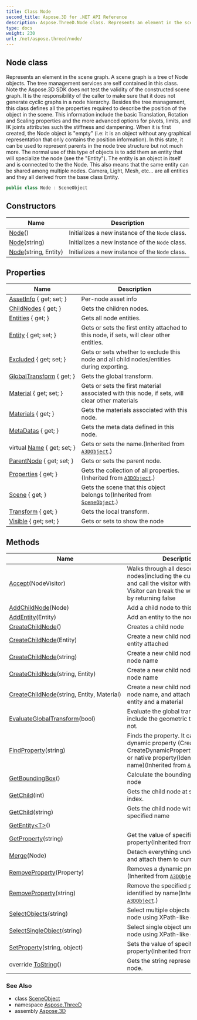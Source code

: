 ```yaml
---
title: Class Node
second_title: Aspose.3D for .NET API Reference
description: Aspose.ThreeD.Node class. Represents an element in the scene graph. A scene graph is a tree of Node objects. The tree management services are self contained in this class. Note the Aspose.3D SDK does not test the validity of the constructed scene graph. It is the responsibility of the caller to make sure that it does not generate cyclic graphs in a node hierarchy. Besides the tree management this class defines all the properties required to describe the position of the object in the scene. This information include the basic Translation Rotation and Scaling properties and the more advanced options for pivots limits and IK joints attributes such the stiffness and dampening. When it is first created the Node object is empty i.e it is an object without any graphical representation that only contains the position information. In this state it can be used to represent parents in the node tree structure but not much more. The normal use of this type of objects is to add them an entity that will specialize the node see the Entity. The entity is an object in itself and is connected to the the Node. This also means that the same entity can be shared among multiple nodes. Camera Light Mesh etc... are all entities and they all derived from the base class Entity
type: docs
weight: 230
url: /net/aspose.threed/node/
---
```

## Node class

Represents an element in the scene graph. A scene graph is a tree of Node objects. The tree management services are self contained in this class. Note the Aspose.3D SDK does not test the validity of the constructed scene graph. It is the responsibility of the caller to make sure that it does not generate cyclic graphs in a node hierarchy. Besides the tree management, this class defines all the properties required to describe the position of the object in the scene. This information include the basic Translation, Rotation and Scaling properties and the more advanced options for pivots, limits, and IK joints attributes such the stiffness and dampening. When it is first created, the Node object is "empty" (i.e: it is an object without any graphical representation that only contains the position information). In this state, it can be used to represent parents in the node tree structure but not much more. The normal use of this type of objects is to add them an entity that will specialize the node (see the "Entity"). The entity is an object in itself and is connected to the the Node. This also means that the same entity can be shared among multiple nodes. Camera, Light, Mesh, etc... are all entities and they all derived from the base class Entity.

```csharp
public class Node : SceneObject
```

## Constructors

| Name | Description |
| --- | --- |
| [Node](node/#constructor)() | Initializes a new instance of the `Node` class. |
| [Node](node/#constructor_1)(string) | Initializes a new instance of the `Node` class. |
| [Node](node/#constructor_2)(string, Entity) | Initializes a new instance of the `Node` class. |

## Properties

| Name | Description |
| --- | --- |
| [AssetInfo](../../aspose.threed/node/assetinfo/) { get; set; } | Per-node asset info |
| [ChildNodes](../../aspose.threed/node/childnodes/) { get; } | Gets the children nodes. |
| [Entities](../../aspose.threed/node/entities/) { get; } | Gets all node entities. |
| [Entity](../../aspose.threed/node/entity/) { get; set; } | Gets or sets the first entity attached to this node, if sets, will clear other entities. |
| [Excluded](../../aspose.threed/node/excluded/) { get; set; } | Gets or sets whether to exclude this node and all child nodes/entities during exporting. |
| [GlobalTransform](../../aspose.threed/node/globaltransform/) { get; } | Gets the global transform. |
| [Material](../../aspose.threed/node/material/) { get; set; } | Gets or sets the first material associated with this node, if sets, will clear other materials |
| [Materials](../../aspose.threed/node/materials/) { get; } | Gets the materials associated with this node. |
| [MetaDatas](../../aspose.threed/node/metadatas/) { get; } | Gets the meta data defined in this node. |
| virtual [Name](../../aspose.threed/a3dobject/name/) { get; set; } | Gets or sets the name.(Inherited from [`A3DObject`](../a3dobject/).) |
| [ParentNode](../../aspose.threed/node/parentnode/) { get; set; } | Gets or sets the parent node. |
| [Properties](../../aspose.threed/a3dobject/properties/) { get; } | Gets the collection of all properties.(Inherited from [`A3DObject`](../a3dobject/).) |
| [Scene](../../aspose.threed/sceneobject/scene/) { get; } | Gets the scene that this object belongs to(Inherited from [`SceneObject`](../sceneobject/).) |
| [Transform](../../aspose.threed/node/transform/) { get; } | Gets the local transform. |
| [Visible](../../aspose.threed/node/visible/) { get; set; } | Gets or sets to show the node |

## Methods

| Name | Description |
| --- | --- |
| [Accept](../../aspose.threed/node/accept/)(NodeVisitor) | Walks through all descendant nodes(including the current node) and call the visitor with the node. Visitor can break the walk-through by returning false |
| [AddChildNode](../../aspose.threed/node/addchildnode/)(Node) | Add a child node to this node |
| [AddEntity](../../aspose.threed/node/addentity/)(Entity) | Add an entity to the node. |
| [CreateChildNode](../../aspose.threed/node/createchildnode/#createchildnode)() | Creates a child node |
| [CreateChildNode](../../aspose.threed/node/createchildnode/#createchildnode_1)(Entity) | Create a new child node with given entity attached |
| [CreateChildNode](../../aspose.threed/node/createchildnode/#createchildnode_2)(string) | Create a new child node with given node name |
| [CreateChildNode](../../aspose.threed/node/createchildnode/#createchildnode_3)(string, Entity) | Create a new child node with given node name |
| [CreateChildNode](../../aspose.threed/node/createchildnode/#createchildnode_4)(string, Entity, Material) | Create a new child node with given node name, and attach specified entity and a material |
| [EvaluateGlobalTransform](../../aspose.threed/node/evaluateglobaltransform/)(bool) | Evaluate the global transform, include the geometric transform or not. |
| [FindProperty](../../aspose.threed/a3dobject/findproperty/)(string) | Finds the property. It can be a dynamic property (Created by CreateDynamicProperty/SetProperty) or native property(Identified by its name)(Inherited from [`A3DObject`](../a3dobject/).) |
| [GetBoundingBox](../../aspose.threed/node/getboundingbox/)() | Calculate the bounding box of the node |
| [GetChild](../../aspose.threed/node/getchild/#getchild)(int) | Gets the child node at specified index. |
| [GetChild](../../aspose.threed/node/getchild/#getchild_1)(string) | Gets the child node with the specified name |
| [GetEntity&lt;T&gt;](../../aspose.threed/node/getentity/)() |  |
| [GetProperty](../../aspose.threed/a3dobject/getproperty/)(string) | Get the value of specified property(Inherited from [`A3DObject`](../a3dobject/).) |
| [Merge](../../aspose.threed/node/merge/)(Node) | Detach everything under the node and attach them to current node. |
| [RemoveProperty](../../aspose.threed/a3dobject/removeproperty/)(Property) | Removes a dynamic property.(Inherited from [`A3DObject`](../a3dobject/).) |
| [RemoveProperty](../../aspose.threed/a3dobject/removeproperty/)(string) | Remove the specified property identified by name(Inherited from [`A3DObject`](../a3dobject/).) |
| [SelectObjects](../../aspose.threed/node/selectobjects/)(string) | Select multiple objects under current node using XPath-like query syntax. |
| [SelectSingleObject](../../aspose.threed/node/selectsingleobject/)(string) | Select single object under current node using XPath-like query syntax. |
| [SetProperty](../../aspose.threed/a3dobject/setproperty/)(string, object) | Sets the value of specified property(Inherited from [`A3DObject`](../a3dobject/).) |
| override [ToString](../../aspose.threed/node/tostring/)() | Gets the string representation of this node. |

### See Also

* class [SceneObject](../sceneobject/)
* namespace [Aspose.ThreeD](../../aspose.threed/)
* assembly [Aspose.3D](../../)



